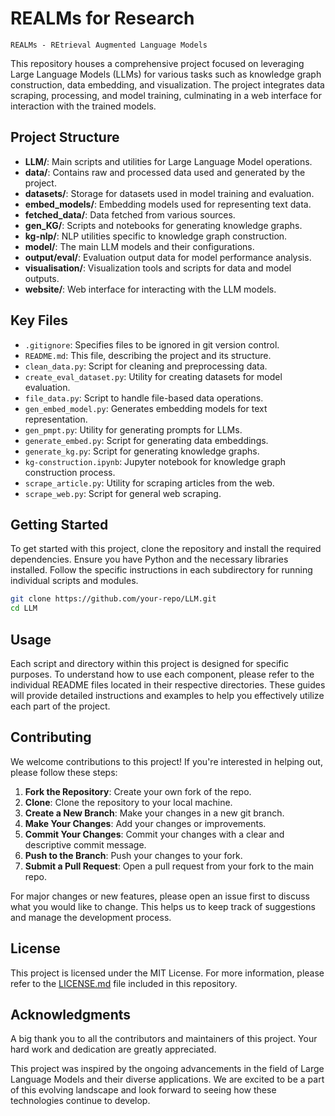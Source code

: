 # REALMs for Research

`REALMs - REtrieval Augmented Language Models` 

This repository houses a comprehensive project focused on leveraging Large Language Models (LLMs) for various tasks such as knowledge graph construction, data embedding, and visualization. The project integrates data scraping, processing, and model training, culminating in a web interface for interaction with the trained models.

## Project Structure

- **LLM/**: Main scripts and utilities for Large Language Model operations.
- **data/**: Contains raw and processed data used and generated by the project.
- **datasets/**: Storage for datasets used in model training and evaluation.
- **embed_models/**: Embedding models used for representing text data.
- **fetched_data/**: Data fetched from various sources.
- **gen_KG/**: Scripts and notebooks for generating knowledge graphs.
- **kg-nlp/**: NLP utilities specific to knowledge graph construction.
- **model/**: The main LLM models and their configurations.
- **output/eval/**: Evaluation output data for model performance analysis.
- **visualisation/**: Visualization tools and scripts for data and model outputs.
- **website/**: Web interface for interacting with the LLM models.

## Key Files

- `.gitignore`: Specifies files to be ignored in git version control.
- `README.md`: This file, describing the project and its structure.
- `clean_data.py`: Script for cleaning and preprocessing data.
- `create_eval_dataset.py`: Utility for creating datasets for model evaluation.
- `file_data.py`: Script to handle file-based data operations.
- `gen_embed_model.py`: Generates embedding models for text representation.
- `gen_pmpt.py`: Utility for generating prompts for LLMs.
- `generate_embed.py`: Script for generating data embeddings.
- `generate_kg.py`: Script for generating knowledge graphs.
- `kg-construction.ipynb`: Jupyter notebook for knowledge graph construction process.
- `scrape_article.py`: Utility for scraping articles from the web.
- `scrape_web.py`: Script for general web scraping.

## Getting Started

To get started with this project, clone the repository and install the required dependencies. Ensure you have Python and the necessary libraries installed. Follow the specific instructions in each subdirectory for running individual scripts and modules.

```bash
git clone https://github.com/your-repo/LLM.git
cd LLM
```
## Usage

Each script and directory within this project is designed for specific purposes. To understand how to use each component, please refer to the individual README files located in their respective directories. These guides will provide detailed instructions and examples to help you effectively utilize each part of the project.

## Contributing

We welcome contributions to this project! If you're interested in helping out, please follow these steps:

1. **Fork the Repository**: Create your own fork of the repo.
2. **Clone**: Clone the repository to your local machine.
3. **Create a New Branch**: Make your changes in a new git branch.
4. **Make Your Changes**: Add your changes or improvements.
5. **Commit Your Changes**: Commit your changes with a clear and descriptive commit message.
6. **Push to the Branch**: Push your changes to your fork.
7. **Submit a Pull Request**: Open a pull request from your fork to the main repo.

For major changes or new features, please open an issue first to discuss what you would like to change. This helps us to keep track of suggestions and manage the development process.

## License

This project is licensed under the MIT License. For more information, please refer to the [LICENSE.md](LICENSE.md) file included in this repository.

## Acknowledgments

A big thank you to all the contributors and maintainers of this project. Your hard work and dedication are greatly appreciated.

This project was inspired by the ongoing advancements in the field of Large Language Models and their diverse applications. We are excited to be a part of this evolving landscape and look forward to seeing how these technologies continue to develop.



